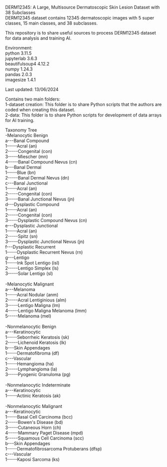DERM12345: A Large, Multisource Dermatoscopic Skin Lesion Dataset with 38 Subclasses<br>
DERM12345 dataset contains 12345 dermatoscopic images with 5 super classes, 15 main classes, and 38 subclasses.

This repository is to share useful sources to process DERM12345 dataset for data analysis and training AI.

Environment:<br>
python 3.11.5<br>
jupyterlab 3.6.3<br>
beautifulsoup4 4.12.2<br>
numpy 1.24.3<br>
pandas 2.0.3<br>
imagesize 1.4.1<br>

Last updated: 13/06/2024<br>

Contains two main folders:<br>
1-dataset creation: This folder is to share Python scripts that the authors are coded when creating this dataset.<br>
2-data: This folder is to share Python scripts for development of data arrays for AI training. <br>

Taxonomy Tree<br>
-Melanocytic Benign<br>
a---Banal Compound<br>
1-----Acral (an)<br>
2-----Congenital (con)<br>
3-----Miescher (mn)<br>
4-----Banal Compound Nevus (cn)<br>
b---Banal Dermal<br>
1-----Blue (bn)<br>
2-----Banal Dermal Nevus (dn)<br>
c---Banal Junctional<br>
1-----Acral (an)<br>
2-----Congenital (con)<br>
3-----Banal Junctional Nevus (jn)<br>
d---Dysplastic Compound<br>
1-----Acral (an)<br>
2-----Congenital (con)<br>
3-----Dysplastic Compound Nevus (cn)<br>
e---Dysplastic Junctional<br>
1-----Acral (an)<br>
2-----Spitz (sn)<br>
3-----Dysplastic Junctional Nevus (jn)<br>
f---Dysplastic Recurrent<br>
1-----Dysplastic Recurrent Nevus (rn)<br>
g---Lentigo<br>
1-----Ink Spot Lentigo (isl)<br>
2-----Lentigo Simplex (ls)<br>
3-----Solar Lentigo (sl)<br>
<br>
-Melanocytic Malignant<br>
a---Melanoma<br>
1-----Acral Nodular (anm)<br>
2-----Acral Lentiginious (alm)<br>
3-----Lentigo Maligna (lm)<br>
4-----Lentigo Maligna Melanoma (lmm)<br>
5-----Melanoma (mel)<br>
<br>
-Nonmelanocytic Benign<br>
a---Keratinocytic<br>
1-----Seborrheic Keratosis (sk)<br>
2-----Lichenoid Keratosis (lk)<br>
b---Skin Appendages<br>
1-----Dermatofibroma (df)<br>
c---Vascular<br>
1-----Hemangioma (ha)<br>
2-----Lymphangioma (la)<br>
3-----Pyogenic Granuloma (pg)<br>
<br>
-Nonmelanocytic Indeterminate<br>
a---Keratinocytic<br>
1-----Actinic Keratosis (ak)<br>
<br>
-Nonmelanocytic Malignant<br>
a---Keratinocytic<br>
1-----Basal Cell Carcinoma (bcc)<br>
2-----Bowen's Disease (bd)<br>
3-----Cutaneous Horn (ch)<br>
4-----Mammary Paget Disease (mpd)<br>
5-----Squamous Cell Carcinoma (scc)<br>
b---Skin Appendages<br>
1-----Dermatofibrosarcoma Protuberans (dfsp)<br>
c---Vascular<br>
1-----Kaposi Sarcoma (ks)<br>
